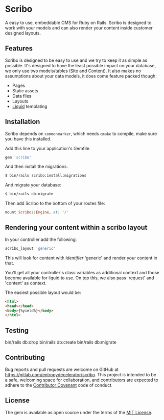 # Scribo
A easy to use, embeddable CMS for Ruby on Rails.
Scribo is designed to work with your models and can also render your content inside customer designed layouts.

## Features
Scribo is designed to be easy to use and we try to keep it as simple as possible.
It's designed to have the least possible impact on your database, we only use two models/tables (Site and Content).
It also makes no assumptions about your data models, it does come feature packed though:

- Pages
- Static assets
- Data files
- Layouts
- [Liquid](http://liquidmarkup.org) templating

## Installation

Scribo depends on `commonmarker`, which needs `cmake` to compile, make sure you have this installed.

Add this line to your application's Gemfile:

```ruby
gem 'scribo'
```

And then install the migrations:
```bash
$ bin/rails scribo:install:migrations
```

And migrate your database:
```bash
$ bin/rails db:migrate
```

Then add Scribo to the bottom of your routes file:

```ruby
mount Scribo::Engine, at: '/'
```

## Rendering your content within a scribo layout

In your controller add the following:
```ruby
scribo_layout 'generic'
```

This will look for content with *identifier* 'generic' and render your content in that.

You'll get all your controller's class variables as additional context and those become available for liquid to use.
On top this, we also pass 'request' and 'content' as context.

The easiest possible layout would be:
```html
<html>
<head></head>
<body>{%yield%}</body>
</html>
```

## Testing

bin/rails db:drop
bin/rails db:create
bin/rails db:migrate

## Contributing

Bug reports and pull requests are welcome on GitHub at https://gitlab.com/entropydecelerator/scribo.
This project is intended to be a safe, welcoming space for collaboration, and contributors are expected to adhere to the [Contributor Covenant](http://contributor-covenant.org) code of conduct.

## License
The gem is available as open source under the terms of the [MIT License](http://opensource.org/licenses/MIT).
